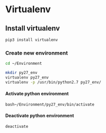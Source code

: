 # Virtualenv

## Install virtualenv
```bash
pip3 install virtualenv
```

### Create new environment
```bash
cd ~/Environment

mkdir py27_env
virtualenv py27_env
virtualenv -p /usr/bin/python2.7 py27_env/
```

#### Activate python environment
```
bash~/Environment/py27_env/bin/activate
```

#### Deactivate python environment
```bash
deactivate
```
